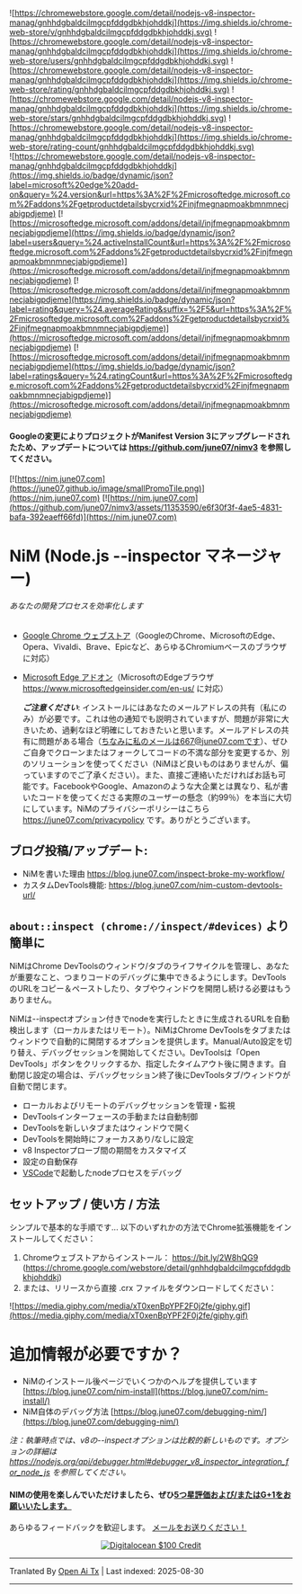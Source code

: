 ![https://chromewebstore.google.com/detail/nodejs-v8-inspector-manag/gnhhdgbaldcilmgcpfddgdbkhjohddkj](https://img.shields.io/chrome-web-store/v/gnhhdgbaldcilmgcpfddgdbkhjohddkj.svg)
![https://chromewebstore.google.com/detail/nodejs-v8-inspector-manag/gnhhdgbaldcilmgcpfddgdbkhjohddkj](https://img.shields.io/chrome-web-store/users/gnhhdgbaldcilmgcpfddgdbkhjohddkj.svg)
![https://chromewebstore.google.com/detail/nodejs-v8-inspector-manag/gnhhdgbaldcilmgcpfddgdbkhjohddkj](https://img.shields.io/chrome-web-store/rating/gnhhdgbaldcilmgcpfddgdbkhjohddkj.svg)
![https://chromewebstore.google.com/detail/nodejs-v8-inspector-manag/gnhhdgbaldcilmgcpfddgdbkhjohddkj](https://img.shields.io/chrome-web-store/stars/gnhhdgbaldcilmgcpfddgdbkhjohddkj.svg)
![https://chromewebstore.google.com/detail/nodejs-v8-inspector-manag/gnhhdgbaldcilmgcpfddgdbkhjohddkj](https://img.shields.io/chrome-web-store/rating-count/gnhhdgbaldcilmgcpfddgdbkhjohddkj.svg)<br>
![https://chromewebstore.google.com/detail/nodejs-v8-inspector-manag/gnhhdgbaldcilmgcpfddgdbkhjohddkj](https://img.shields.io/badge/dynamic/json?label=microsoft%20edge%20add-on&query=%24.version&url=https%3A%2F%2Fmicrosoftedge.microsoft.com%2Faddons%2Fgetproductdetailsbycrxid%2Finjfmegnapmoakbmnmnecjabigpdjeme)
[![https://microsoftedge.microsoft.com/addons/detail/injfmegnapmoakbmnmnecjabigpdjeme](https://img.shields.io/badge/dynamic/json?label=users&query=%24.activeInstallCount&url=https%3A%2F%2Fmicrosoftedge.microsoft.com%2Faddons%2Fgetproductdetailsbycrxid%2Finjfmegnapmoakbmnmnecjabigpdjeme)](https://microsoftedge.microsoft.com/addons/detail/injfmegnapmoakbmnmnecjabigpdjeme)
[![https://microsoftedge.microsoft.com/addons/detail/injfmegnapmoakbmnmnecjabigpdjeme](https://img.shields.io/badge/dynamic/json?label=rating&query=%24.averageRating&suffix=%2F5&url=https%3A%2F%2Fmicrosoftedge.microsoft.com%2Faddons%2Fgetproductdetailsbycrxid%2Finjfmegnapmoakbmnmnecjabigpdjeme)](https://microsoftedge.microsoft.com/addons/detail/injfmegnapmoakbmnmnecjabigpdjeme)
[![https://microsoftedge.microsoft.com/addons/detail/injfmegnapmoakbmnmnecjabigpdjeme](https://img.shields.io/badge/dynamic/json?label=ratings&query=%24.ratingCount&url=https%3A%2F%2Fmicrosoftedge.microsoft.com%2Faddons%2Fgetproductdetailsbycrxid%2Finjfmegnapmoakbmnmnecjabigpdjeme)](https://microsoftedge.microsoft.com/addons/detail/injfmegnapmoakbmnmnecjabigpdjeme)

<!--The ratings badges are currently broken due to [this](https://github.com/badges/shields/issues/5475) and [this](https://github.com/pandawing/node-chrome-web-store-item-property/issues/275#issuecomment-687801815).-->

#### Googleの変更によりプロジェクトがManifest Version 3にアップグレードされたため、アップデートについては https://github.com/june07/nimv3 を参照してください。

[![https://nim.june07.com](https://june07.github.io/image/smallPromoTile.png)](https://nim.june07.com) [![https://nim.june07.com](https://github.com/june07/nimv3/assets/11353590/e6f30f3f-4ae5-4831-bafa-392eaeff66fd)](https://nim.june07.com)

# NiM (Node.js --inspector マネージャー)
###### あなたの開発プロセスを効率化します

* [Google Chrome ウェブストア]([http://bit.ly/2W8hQG9](https://chromewebstore.google.com/detail/nodejs-v8-inspector-manag/gnhhdgbaldcilmgcpfddgdbkhjohddkj?utm_source=github&utm_medium=readme&utm_campaign=nim&utm_content=1))（GoogleのChrome、MicrosoftのEdge、Opera、Vivaldi、Brave、Epicなど、あらゆるChromiumベースのブラウザに対応）
* [Microsoft Edge アドオン](https://microsoftedge.microsoft.com/addons/detail/injfmegnapmoakbmnmnecjabigpdjeme)（MicrosoftのEdgeブラウザ https://www.microsoftedgeinsider.com/en-us/ に対応） 

    ***ご注意ください***: インストールにはあなたのメールアドレスの共有（私にのみ）が必要です。これは他の通知でも説明されていますが、問題が非常に大きいため、過剰なほど明確にしておきたいと思います。メールアドレスの共有に問題がある場合（ちなみに私のメールは667@june07.comです）、ぜひご自身でクローンまたはフォークしてコードの不満な部分を変更するか、別のソリューションを使ってください（NiMほど良いものはありませんが、偏っていますのでご了承ください）。また、直接ご連絡いただければお話も可能です。FacebookやGoogle、Amazonのような大企業とは異なり、私が書いたコードを使ってくださる実際のユーザーの懸念（約99％）を本当に大切にしています。NiMのプライバシーポリシーはこちら https://june07.com/privacypolicy です。ありがとうございます。

## ブログ投稿/アップデート:
* NiMを書いた理由 https://blog.june07.com/inspect-broke-my-workflow/
* カスタムDevTools機能: https://blog.june07.com/nim-custom-devtools-url/
## `about::inspect (chrome://inspect/#devices)` より簡単に

NiMはChrome DevToolsのウィンドウ/タブのライフサイクルを管理し、あなたが重要なこと、つまりコードのデバッグに集中できるようにします。DevToolsのURLをコピー＆ペーストしたり、タブやウィンドウを開閉し続ける必要はもうありません。

NiMは--inspectオプション付きでnodeを実行したときに生成されるURLを自動検出します（ローカルまたはリモート）。NiMはChrome DevToolsをタブまたはウィンドウで自動的に開閉するオプションを提供します。Manual/Auto設定を切り替え、デバッグセッションを開始してください。DevToolsは「Open DevTools」ボタンをクリックするか、指定したタイムアウト後に開きます。自動閉じ設定の場合は、デバッグセッション終了後にDevToolsタブ/ウィンドウが自動で閉じます。

 * ローカルおよびリモートのデバッグセッションを管理・監視
 * DevToolsインターフェースの手動または自動制御
 * DevToolsを新しいタブまたはウィンドウで開く
 * DevToolsを開始時にフォーカスあり/なしに設定
 * v8 Inspectorプローブ間の期間をカスタマイズ
 * 設定の自動保存
 * [VSCode](https://imgur.com/download/PRMn9md)で起動したnodeプロセスをデバッグ
## セットアップ / 使い方 / 方法

シンプルで基本的な手順です... 以下のいずれかの方法でChrome拡張機能をインストールしてください：

1. Chromeウェブストアからインストール：
    https://bit.ly/2W8hQG9 (https://chrome.google.com/webstore/detail/gnhhdgbaldcilmgcpfddgdbkhjohddkj)
2. または、リリースから直接 .crx ファイルをダウンロードしてください：

![https://media.giphy.com/media/xT0xenBpYPF2F0j2fe/giphy.gif](https://media.giphy.com/media/xT0xenBpYPF2F0j2fe/giphy.gif)



# 追加情報が必要ですか？
* NiMのインストール後ページでいくつかのヘルプを提供しています [https://blog.june07.com/nim-install](https://blog.june07.com/nim-install/)
* NiM自体のデバッグ方法 [https://blog.june07.com/debugging-nim/](https://blog.june07.com/debugging-nim/)

*注：執筆時点では、v8の--inspectオプションは比較的新しいものです。オプションの詳細は https://nodejs.org/api/debugger.html#debugger_v8_inspector_integration_for_node_js を参照してください。*
#### NIMの使用を楽しんでいただけましたら、ぜひ[5つ星評価および/またはG+1をお願いいたします。](https://chrome.google.com/webstore/detail/nim-node-inspector-manage/gnhhdgbaldcilmgcpfddgdbkhjohddkj/reviewshttps://chrome.google.com/webstore/detail/nim-node-inspector-manage/gnhhdgbaldcilmgcpfddgdbkhjohddkj/reviews)

あらゆるフィードバックを歓迎します。  [メールをお送りください！](https://raw.githubusercontent.com/june07/NiM/master/mailto:667@june07.com)

<!--
[![IPv4 Lease](https://june07.github.io/image/EVERYTHING.jpg)](https://june07.com/blog/ipv4/?utm_source=NiM&utm_medium=options%20page&utm_campaign=ipv4&utm_content=2)
-->

<div style="display:flex; justify-content:center;">
  <a href="https://m.do.co/c/fe4184318b19" target="_blank" rel="noopener"><IMG border="0" alt="Digitalocean $100 Credit" src="https://june07.github.io/image/digitalocean-credit.png"></a>
</div>




---

Tranlated By [Open Ai Tx](https://github.com/OpenAiTx/OpenAiTx) | Last indexed: 2025-08-30

---